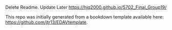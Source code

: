 Delete Readme. Update Later
https://hjq2000.github.io/5702_Final_Group19/

This repo was initially generated from a bookdown template available here: https://github.com/jtr13/EDAVtemplate.
